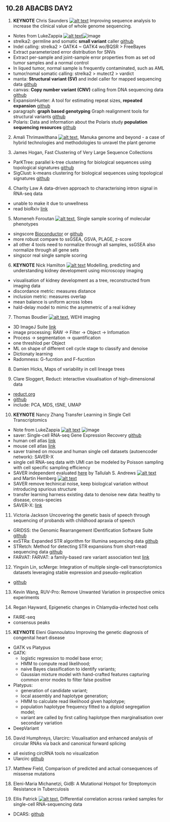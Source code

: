 
## 10.28 ABACBS DAY2

1. __KEYNOTE__ Chris Saunders [![alt text][1.1]][2] Improving sequence analysis to increase the clinical value of whole genome sequencing.
  - Notes from LukeZappia [![alt text][1.1]][1]![image](https://pbs.twimg.com/media/DtC2cSOU4AAy0cg.jpg)
  - strelka2: germline and somatic __small variant__ caller [github](https://github.com/Illumina/strelka)
  - Indel calling: strelka2 > GATK4 ~ GATK4 wo/BQSR > FreeBayes
  - Extract parameterized error distribution for SNVs
  - Extract per-sample and joint-sample error properties from as set od tumor samples and a normal control
  - In liqued tumor, normal sample is frequently contaminated, such as AML
  - tumor/nomal somatic calling: strelka2 > mutect2 > vardict
  - manta: __Structural variant (SV)__ and indel caller for mapped sequencing data [github](https://github.com/Illumina/manta)
  - canvas: __Copy number variant (CNV)__ calling from DNA sequencing data [github](https://github.com/Illumina/canvas)
  - ExpansionHunter: A tool for estimating repeat sizes, __repeated expansion__ [github](https://github.com/Illumina/ExpansionHunter)
  - paragraph: __graph based genotyping__ Graph realignment tools for structural variants [github](https://github.com/Illumina/paragraph)
  - Polaris: Data and information about the Polaris study __population sequencing resources__ [github](https://github.com/Illumina/Polaris)


2. Amali Thrimawithana [![alt text][1.1]][3], Manuka genome and beyond - a case of hybrid technologies and methodologies to unravel the plant genome

3. James Hogan, Fast Clustering of Very Large Sequence Collections
  - ParKTree: parallel k-tree clustering for biological sequences using topological signatures [github](https://github.com/tchappell/parktree)
  - SigClust: k-means clustering for biological sequences using topological signatures [github](https://github.com/tchappell/SigClust)

4. Charity Law A data-driven approach to characterising intron signal in RNA-seq data
  - unable to make it due to unwellness
  - read bioRxiv [link](https://www.biorxiv.org/content/early/2018/06/21/352823)

5. Momeneh Foroutan [![alt text][1.1]][4], Single sample scoring of molecular phenotypes
  - singscore [Bioconductor](https://bioconductor.org/packages/release/bioc/html/singscore.html) or [github](https://github.com/DavisLaboratory/singscore)
  - more robust compare to ssGSEA, GSVA, PLAGE, z-score
  - all other 4 tools need to normalize through all samples, ssGSEA also normalize through all gene sets
  - singscor real single sample scoring

6. __KEYNOTE__ Nick Hamilton [![alt text][1.1]][5] Modelling, predicting and understanding kidney development using microscopy imaging
  - visualisation of kidney development as a tree, reconstructed from imaging data
  - discordance metric: measures distance
  - inclusion metric: measures overlap
  - mean balance is uniform across lobes
  - hald-delay model to mimic the asymmetric of a real kidney

7. Thomas Boudier [![alt text][1.1]][6], WEHI imaging
  - 3D ImageJ Suite [link](http://imagejdocu.tudor.lu/doku.php?id=plugin:stacks:3d_ij_suite:start)
  - image processing: RAW -> Filter -> Object -> Infomation
  - Process -> segmentation -> quantification
  - one threshlod per Object
  - ML on shape of different cell cycle stage to classify and denoise
  - Dictionaty learning
  - Radomness: G-fucntion and F-fucntion

8. Damien Hicks, Maps of variability in cell lineage trees

9. Clare Sloggert, Reduct: interactive visualisation of high-dimensional data
  - [reduct.org](http://reduct.org)
  - [github](https://github.com/claresloggett/reduct)
  - include: PCA, MDS, tSNE, UMAP

10. __KEYNOTE__ Nancy Zhang Transfer Learning in Single Cell Transcriptomics
  - Note from LukeZappia [![alt text][1.1]][1] ![image](https://pbs.twimg.com/media/DtEEBpuVsAAUZYx.jpg)
  - saver: Single-cell RNA-seq Gene Expression Recovery [github](https://github.com/mohuangx/SAVER)
  - human cell atlas [link](https://preview.data.humancellatlas.org)
  - mouse cell atlas [link](http://bis.zju.edu.cn/MCA)
  - saver trained on mouse and human single cell datasets (autoencoder network): SAVER-X
  - single cell RNA-seq data with UMI can be modeled by Poisson sampling with cell specific sampling efficiency
  - SAVER independent evaluated [here](https://f1000research.com/articles/7-1740/v1) by Tallulah S. Andrews [![alt text][1.1]][7] and Martin Hemberg [![alt text][1.1]][8]
  - SAVER remove techinical noise, keep biological variation without introducing spurious structure
  - transfer learning harness existing data to denoise new data: healthy to disease, cross-species
  - SAVER-X: [link](https://singlecell.wharton.upenn.edu/saver-x/)

11. Victoria Jackson Uncovering the genetic basis of speech through sequencing of probands with childhood apraxia of speech
  - GRIDSS: the Genomic Rearrangement IDentification Software Suite [github](https://github.com/PapenfussLab/gridss)
  - exSTRa: Expanded STR algorithm for Illumina sequencing data [github](https://github.com/bahlolab/exSTRa)
  - STRetch: Method for detecting STR expansions from short-read sequencing data [github](https://github.com/Oshlack/STRetch)
  - FARVAT: FARVAT: a family-based rare variant association test [link](http://healthstat.snu.ac.kr/software/farvat/)

12. Yingxin Lin, scMerge: Integration of multiple single-cell transcriptomics datasets leveraging stable expression and pseudo-replication
  - [github](https://github.com/SydneyBioX/scMerge)

13. Kevin Wang, RUV-Pro: Remove Unwanted Variation in prospective omics experiments

14. Regan Hayward, Epigenetic changes in Chlamydia-infected host cells
  - FAIRE-seq
  - consensus peaks

15. __KEYNOTE__ Eleni Giannoulatou Improving the genetic diagnosis of congenital heart disease
  - GATK vs Platypus
  - GATK:
      - logistic regression to model base error;
      - HMM to compute read likelihood;
      - naive Bayes classification to identify variants;
      - Gaussian mixture model with hand-crafted features capturing common error modes to filter false positive
  - Platypus:
      - generation of candidate variant;
      - local assembly and haplotype generation;
      - HMM to calculate read likelihood given haplotype;
      - population haplotype frequency fitted to a diploid segregation model;
      - variant are called by first calling haplotype then marginalisation over secondary variation
  - DeepVariant

16. David Humphreys, Ularcirc: Visualisation and enhanced analysis of circular RNAs via back and canonical forward splicing
  - all existing circRNA tools no visualization
  - Ularcirc [github](https://github.com/VCCRI/ularcirc)

17. Matthew Field, Comparison of predicted and actual consequences of missense mutations

18. Eleni-Maria Michanetzi, GidB: A Mutational Hotspot for Streptomycin Resistance in Tuberculosis

19. Ellis Patrick [![alt text][1.1]][9], Differential correlation across ranked samples for single-cell RNA-sequencing data
  - DCARS: [github](https://github.com/shazanfar/DCARS)




























[1.1]: http://i.imgur.com/tXSoThF.png (twitter icon with padding)
[2.1]: http://i.imgur.com/0o48UoR.png (github icon with padding)

[1]: http://www.twitter.com/_lazappi_
[2]: https://twitter.com/ctsa11
[3]: https://twitter.com/AThrimawithana
[4]: https://twitter.com/S_Foroutan
[5]: https://twitter.com/DoktrNick
[6]: https://twitter.com/ThomasBoudier1
[7]: https://twitter.com/talandrews
[8]: https://twitter.com/m_hemberg
[9]: https://twitter.com/TheEllisPatrick
